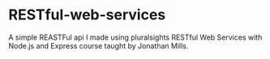 # RESTful-web-services
A simple REASTFul api I made using pluralsights RESTful Web Services with Node.js and Express 
course taught by Jonathan Mills.
